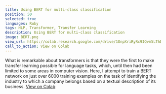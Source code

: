 ```yaml
---
title: Using BERT for multi-class classification
position: 50
selected: true
languages: Ruby
tags: NLP, Transformer, Transfer Learning
description: Using BERT for multi-class classification
image: BERT.png
view_url: https://colab.research.google.com/drive/1OnpXriRyRc9IQvm5LThD0R1PBtpQc9zf#scrollTo=MYWzeGSY2xh3
call_to_action: View on Colab
---
```


What is remarkable about transformers is that they were the first to make transfer learning possible for language tasks, which, until then had been limited to some areas in computer vision. Here, I attempt to train a BERT network on just over 6000 training examples on the task of identifying the industry to which a company belongs based on a textual description of its business. [View on Colab](https://colab.research.google.com/drive/1OnpXriRyRc9IQvm5LThD0R1PBtpQc9zf#scrollTo=MYWzeGSY2xh3)